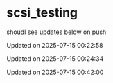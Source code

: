 # scsi_testing
shoudl see updates below on push

Updated on 2025-07-15 00:22:58

Updated on 2025-07-15 00:24:34

Updated on 2025-07-15 00:42:00
